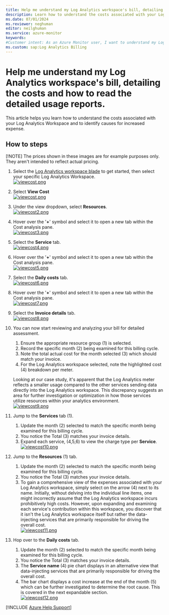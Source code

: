 ```yaml
---
title: Help me understand my Log Analytics workspace's bill, detailing the costs and how to read the detailed usage reports.
description: Learn how to understand the costs associated with your Log Analytics Workspace and identify causes for increased expense.
ms.date: 07/01/2024
ms.reviewer: neghuman
editor: neilghuman
ms.service: azure-monitor
keywords:
#Customer intent: As an Azure Monitor user, I want to understand my Log Analytics workspace's bill including what's included in the cost and how to read the detailed usage reports.
ms.custom: sap:Log Analytics Billing
---
```

# Help me understand my Log Analytics workspace's bill, detailing the costs and how to read the detailed usage reports.

This article helps you learn how to understand the costs associated with your Log Analytics Workspace and to identify causes for increased expense.

## How to steps

[!NOTE] The prices shown in these images are for example purposes only. They aren't intended to reflect actual pricing.

<!-- Sign into the Azure portal to get started.

1. In the Azure portal, navigate to your Log Analytics resource. -->
1. Select the [Log Analytics workspace blade](button-link:https://portal.azure.com/#browse/Microsoft.OperationalInsights%2Fworkspaces) to get started, then select your specific Log Analytics Workspace.  
[![viewcost.png](https://learn.microsoft.com/azure/azure-monitor/media/self-help/log-analytics/billing/high-res/log-analytics-workspaces.png)](https://learn.microsoft.com/azure/azure-monitor/media/self-help/log-analytics/billing/high-res/log-analytics-workspaces.png)  

1. Select **View Cost**  
[![viewcost.png](https://learn.microsoft.com/azure/azure-monitor/media/self-help/log-analytics/billing/high-res/view-cost.png)](https://learn.microsoft.com/azure/azure-monitor/media/self-help/log-analytics/billing/high-res/view-cost.png)

1. Under the view dropdown, select **Resources**.  
[![viewcost2.png](https://learn.microsoft.com/azure/azure-monitor/media/self-help/log-analytics/billing/high-res/view-cost-2.png)](https://learn.microsoft.com/azure/azure-monitor/media/self-help/log-analytics/billing/high-res/view-cost-2.png)

1. Hover over the '**+**' symbol and select it to open a new tab within the Cost analysis pane.  
[![viewcost3.png](https://learn.microsoft.com/azure/azure-monitor/media/self-help/log-analytics/billing/high-res/view-cost-3.png)](https://learn.microsoft.com/azure/azure-monitor/media/self-help/log-analytics/billing/high-res/view-cost-3.png)

1. Select the **Service** tab.  
[![viewcost4.png](https://learn.microsoft.com/azure/azure-monitor/media/self-help/log-analytics/billing/high-res/view-cost-4.png)](https://learn.microsoft.com/azure/azure-monitor/media/self-help/log-analytics/billing/high-res/view-cost-4.png)

1. Hover over the '**+**' symbol and select it to open a new tab within the Cost analysis pane.  
[![viewcost5.png](https://learn.microsoft.com/azure/azure-monitor/media/self-help/log-analytics/billing/high-res/view-cost-5.png)](https://learn.microsoft.com/azure/azure-monitor/media/self-help/log-analytics/billing/high-res/view-cost-5.png)

1. Select the **Daily costs** tab.  
[![viewcost6.png](https://learn.microsoft.com/azure/azure-monitor/media/self-help/log-analytics/billing/high-res/view-cost-6.png)](https://learn.microsoft.com/azure/azure-monitor/media/self-help/log-analytics/billing/high-res/view-cost-6.png)

1. Hover over the '**+**' symbol and select it to open a new tab within the Cost analysis pane.  
[![viewcost7.png](https://learn.microsoft.com/azure/azure-monitor/media/self-help/log-analytics/billing/high-res/view-cost-7.png)](https://learn.microsoft.com/azure/azure-monitor/media/self-help/log-analytics/billing/high-res/view-cost-7.png)

1. Select the **Invoice details** tab.  
[![viewcost8.png](https://learn.microsoft.com/azure/azure-monitor/media/self-help/log-analytics/billing/high-res/view-cost-8.png)](https://learn.microsoft.com/azure/azure-monitor/media/self-help/log-analytics/billing/high-res/view-cost-8.png)

1. You can now start reviewing and analyzing your bill for detailed assessment.  
    1. Ensure the appropriate resource group (1) is selected.
    1. Record the specific month (2) being examined for this billing cycle.
    1. Note the total actual cost for the month selected (3) which should match your invoice.
    1. For the Log Analytics workspace selected, note the highlighted cost (4) breakdown per meter.
    
     Looking at our case study, it's apparent that the Log Analytics meter reflects a smaller usage compared to the other services sending data directly into the Log Analytics workspace. This discrepancy suggests an area for further investigation or optimization in how those services utilize resources within your analytics environment.  
[![viewcost9.png](https://learn.microsoft.com/azure/azure-monitor/media/self-help/log-analytics/billing/high-res/view-cost-9.png)](https://learn.microsoft.com/azure/azure-monitor/media/self-help/log-analytics/billing/high-res/view-cost-9.png)

1. Jump to the **Services** tab (1).
    1. Update the month (2) selected to match the specific month being examined for this billing cycle.  
    1. You notice the Total (3) matches your invoice details.  
    1. Expand each service, (4,5,6) to view the charge type per **Service**.  
[![viewcost10.png](https://learn.microsoft.com/azure/azure-monitor/media/self-help/log-analytics/billing/high-res/view-cost-10.png)](https://learn.microsoft.com/azure/azure-monitor/media/self-help/log-analytics/billing/high-res/view-cost-10.png)

1. Jump to the **Resources** (1) tab.
    1. Update the month (2) selected to match the specific month being examined for this billing cycle. 
    1. You notice the Total (3) matches your invoice details.
    1. To gain a comprehensive view of the expenses associated with your Log Analytics workspace, simply select on the arrow (4) next to its name. Initially, without delving into the individual line items, one might incorrectly assume that the Log Analytics workspace incurs prohibitively high costs. However, upon expanding and examining each service's contribution within this workspace, you discover that it isn't the Log Analytics workspace itself but rather the data-injecting services that are primarily responsible for driving the overall cost.  
[![viewcost11.png](https://learn.microsoft.com/azure/azure-monitor/media/self-help/log-analytics/billing/high-res/view-cost-11.png)](https://learn.microsoft.com/azure/azure-monitor/media/self-help/log-analytics/billing/high-res/view-cost-11.png)

1. Hop over to the **Daily costs** tab.
    1. Update the month (2) selected to match the specific month being examined for this billing cycle. 
    1. You notice the Total (3) matches your invoice details.
    1. The **Service name** (4) pie chart displays in an alternative view that data-injecting services that are primarily responsible for driving the overall cost.
    1. The bar chart displays a cost increase at the end of the month (5) which can be further investigated to determine the root cause. This is covered in the next expandable section.  
[![viewcost12.png](https://learn.microsoft.com/azure/azure-monitor/media/self-help/log-analytics/billing/high-res/view-cost-12.png)](https://learn.microsoft.com/azure/azure-monitor/media/self-help/log-analytics/billing/high-res/view-cost-12.png)

[!INCLUDE [Azure Help Support](../../../../includes/azure-help-support.md)]
